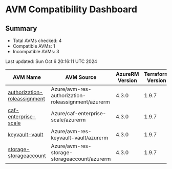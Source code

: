 # AVM Compatibility Dashboard

## Summary

- Total AVMs checked: 4
- Compatible AVMs: 1
- Incompatible AVMs: 3

Last updated: Sun Oct  6 20:16:11 UTC 2024

<style>
  .center {
    text-align: center;
  }
</style>

| AVM Name | AVM Source | AzureRM Version | Terraform Version | Compatibility | Reason | Module Version | AzureRM Constraints |
|----------|------------|-----------------|-------------------|---------------|--------|----------------|---------------------|
| [authorization-roleassignment](https://registry.terraform.io/modules/Azure/avm-res-authorization-roleassignment/azurerm) | Azure/avm-res-authorization-roleassignment/azurerm | 4.3.0 | 1.9.7 |   ❌   | Version constraint mismatch | 0.1.0 | ~> 3.71, 4.3.0 |
| [caf-enterprise-scale](https://registry.terraform.io/modules/Azure/caf-enterprise-scale/azurerm) | Azure/caf-enterprise-scale/azurerm | 4.3.0 | 1.9.7 | <div style="text-align: center;"> ❌ </div>| Version constraint mismatch | 6.1.0 | ~> 3.107, 4.3.0 |
| [keyvault-vault](https://registry.terraform.io/modules/Azure/avm-res-keyvault-vault/azurerm) | Azure/avm-res-keyvault-vault/azurerm | 4.3.0 | 1.9.7 | <div style="text-align: center;"> ✅ </div> | Init successful | 0.9.1 | >= 3.71.0, 4.3.0 |
| [storage-storageaccount](https://registry.terraform.io/modules/Azure/avm-res-storage-storageaccount/azurerm) | Azure/avm-res-storage-storageaccount/azurerm | 4.3.0 | 1.9.7 | <p style="text-align: center;">❌</p>| Version constraint mismatch | 0.2.7 | >= 3.114.0, < 4.0.0, 4.3.0 |
